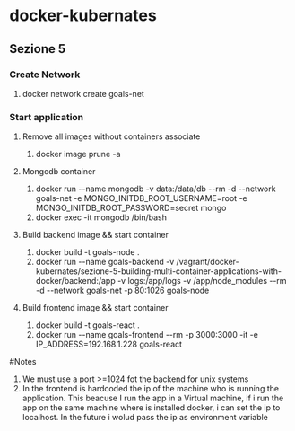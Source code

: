 # docker-kubernates

## Sezione 5

### Create Network

1. docker network create goals-net

### Start application

1. Remove all images without containers associate
   1. docker image prune -a
   
1. Mongodb container
    1. docker run --name mongodb -v data:/data/db --rm -d --network goals-net -e MONGO_INITDB_ROOT_USERNAME=root -e MONGO_INITDB_ROOT_PASSWORD=secret mongo
	1. docker exec -it mongodb /bin/bash
  
1. Build backend image && start container
    1. docker build -t goals-node .
    1. docker run --name goals-backend -v /vagrant/docker-kubernates/sezione-5-building-multi-container-applications-with-docker/backend:/app -v logs:/app/logs -v /app/node_modules --rm -d --network goals-net -p 80:1026 goals-node

1. Build frontend image && start container
	1. docker build -t goals-react .
	1. docker run --name goals-frontend --rm -p 3000:3000 -it -e IP_ADDRESS=192.168.1.228 goals-react


#Notes

1. We must use a port >=1024 fot the backend for unix systems
1. In the frontend is hardcoded the ip of the machine who is running the application. This beacuse I run the app in a Virtual machine, if i run the app on the same machine where is installed docker, i can set the ip to localhost. In the future i wolud pass the ip as environment variable 
